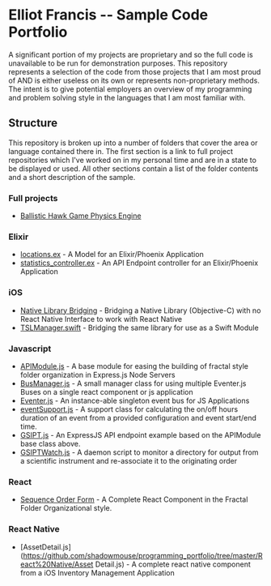 # Elliot Francis -- Sample Code Portfolio

A significant portion of my projects are proprietary and so the full code is unavailable to be run for demonstration purposes. This repository represents a selection of the code from those projects that I am most proud of AND is either useless on its own or represents non-proprietary methods. The intent is to give potential employers an overview of my programming and problem solving style in the languages that I am most familiar with.

## Structure

This repository is broken up into a number of folders that cover the area or language contained there in. The first section is a link to full project repositories which I've worked on in my personal time and are in a state to be displayed or used. All other sections contain a list of the folder contents and a short description of the sample.

### Full projects

* [Ballistic Hawk Game Physics Engine](https://github.com/shadowmouse/ballistic_hawk)

### Elixir

* [locations.ex](https://github.com/shadowmouse/programming_portfolio/blob/master/Elixir/location.ex) - A Model for an Elixir/Phoenix Application
* [statistics_controller.ex](https://github.com/shadowmouse/programming_portfolio/blob/master/Elixir/statistics_controller.ex) - An API Endpoint controller for an Elixir/Phoenix Application

### iOS

* [Native Library Bridging](https://github.com/shadowmouse/programming_portfolio/tree/master/iOS/Native%20Library%20Bridging) - Bridging a Native Library (Objective-C) with no React Native Interface to work with React Native
* [TSLManager.swift](https://github.com/shadowmouse/programming_portfolio/tree/master/iOS/TSLManager.swift) - Bridging the same library for use as a Swift Module

### Javascript

* [APIModule.js](https://github.com/shadowmouse/programming_portfolio/tree/master/Javascript/APIModule.js) - A base module for easing the building of fractal style folder organization in Express.js Node Servers
* [BusManager.js](https://github.com/shadowmouse/programming_portfolio/tree/master/Javascript/BusManager.js) - A small manager class for using multiple Eventer.js Buses on a single react component or js application
* [Eventer.js](https://github.com/shadowmouse/programming_portfolio/tree/master/Javascript/Eventer.js) - An instance-able singleton event bus for JS Applications
* [eventSupport.js](https://github.com/shadowmouse/programming_portfolio/tree/master/Javascript/eventSupport.js) - A support class for calculating the on/off hours duration of an event from a provided configuration and event start/end time.
* [GSIPT.js](https://github.com/shadowmouse/programming_portfolio/tree/master/Javascript/GSIPT.js) - An ExpressJS API endpoint example based on the APIModule base class above.
* [GSIPTWatch.js](https://github.com/shadowmouse/programming_portfolio/tree/master/Javascript/GSIPTWatch.js) - A daemon script to monitor a directory for output from a scientific instrument and re-associate it to the originating order

### React

* [Sequence Order Form](https://github.com/shadowmouse/programming_portfolio/tree/master/React/SequenceOrderForm) - A Complete React Component in the Fractal Folder Organizational style.

### React Native

 * [AssetDetail.js](https://github.com/shadowmouse/programming_portfolio/tree/master/React%20Native/Asset Detail.js) - A complete react native component from a iOS Inventory Management Application
